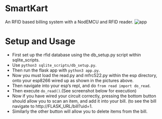# SmartKart
An RFID based billing system with a NodEMCU and RFID reader.
![app](https://user-images.githubusercontent.com/59250093/145529378-4ccd853f-f51f-4b29-8d91-f34b69e337be.jpeg)

# Setup and Usage
- First set up the rfid database using the db_setup.py script within
sqlite_scripts.
- Use `python3 sqlite_scripts/db_setup.py`.
- Then run the flask app with `python3 app.py`.
- Now you must load the read.py and mfrc522.py within the esp directory,
onto your esp8266 wired up as shown in the pictures above.
- Then navigate into your esp’s repl, and do `from read import do_read`.
- Then execute `do_read()`.(See screenshot below for execution)
- Now if you have wired your circuit correctly, pressing the bottom button
should allow you to scan an item, and add it into your bill. (to see the bill
navigate to http://FLASK_URL/bill?uid=1.
- Similarly the other button will allow you to delete items from the bill.
